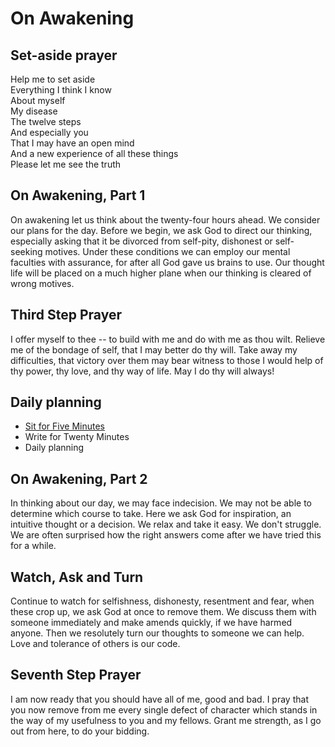 # On Awakening
## Set-aside prayer
Help me to set aside  
Everything I think I know  
About myself  
My disease  
The twelve steps  
And especially you  
That I may have an open mind  
And a new experience of all these things  
Please let me see the truth
## On Awakening, Part 1
On awakening let us think about the twenty-four hours ahead. We consider our plans for the day. Before we begin, we ask God to direct our thinking, especially asking that it be divorced from self-pity, dishonest or self-seeking motives. Under these conditions we can employ our mental faculties with assurance, for after all God gave us brains to use. Our thought life will be placed on a much higher plane when our thinking is cleared of wrong motives.
## Third Step Prayer
I offer myself to thee -- to build with me and do with me as thou wilt. Relieve me of the bondage of self, that I may better do thy will. Take away my difficulties, that victory over them may bear witness to those I would help of thy power, thy love, and thy way of life. May I do thy will always!
## Daily planning
* [Sit for Five Minutes](https://www.sagemeditation.com/free-online-meditation-gong-timer/)
* Write for Twenty Minutes
* Daily planning

## On Awakening, Part 2
In thinking about our day, we may face indecision. We may not be able to determine which course to take. Here we ask God for inspiration, an intuitive thought or a decision. We relax and take it easy. We don't struggle. We are often surprised how the right answers come after we have tried this for a while.
## Watch, Ask and Turn
Continue to watch for selfishness, dishonesty, resentment and fear, when these crop up, we ask God at once to remove them. We discuss them with someone immediately and make amends quickly, if we have harmed anyone. Then we resolutely turn our thoughts to someone we can help. Love and tolerance of others is our code.
## Seventh Step Prayer
I am now ready that you should have all of me, good and bad. I pray that you now remove from me every single defect of character which stands in the way of my usefulness to you and my fellows. Grant me strength, as I go out from here, to do your bidding.
